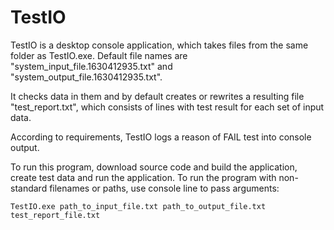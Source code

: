 # TestIO

TestIO is a desktop console application, which takes files from the same folder as TestIO.exe. Default file names are "system_input_file.1630412935.txt" and "system_output_file.1630412935.txt". 

It checks data in them and by default creates or rewrites a resulting file "test_report.txt", which consists of lines with test result for each set of input data. 

According to requirements, TestIO logs a reason of FAIL test into console output. 

To run this program, download source code and build the application, create test data and run the application. To run the program with non-standard filenames or paths, use console line to pass arguments: 

`TestIO.exe path_to_input_file.txt path_to_output_file.txt test_report_file.txt`
